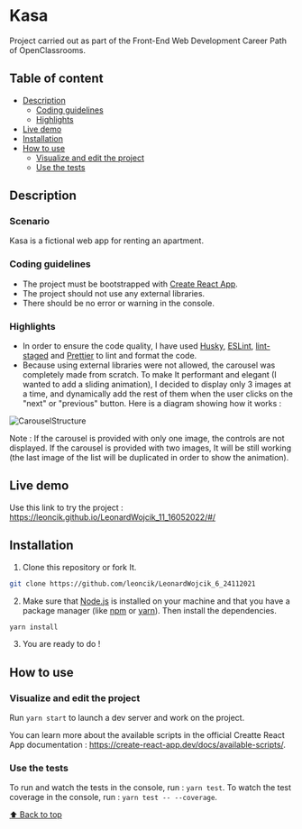 # Kasa

Project carried out as part of the Front-End Web Development Career Path of OpenClassrooms.

## Table of content

- [Description](#description)
  - [Coding guidelines](#coding-guidelines)
  - [Highlights](#highlights)
- [Live demo](#live-demo)
- [Installation](#installation)
- [How to use](#how-to-use)
  - [Visualize and edit the project](#visualize-and-edit-the-project)
  - [Use the tests](#use-the-tests)

## Description

### Scenario

Kasa is a fictional web app for renting an apartment.

### Coding guidelines

- The project must be bootstrapped with [Create React App](https://create-react-app.dev/).
- The project should not use any external libraries.
- There should be no error or warning in the console.

### Highlights

- In order to ensure the code quality, I have used [Husky](https://typicode.github.io/husky), [ESLint](https://eslint.org/), [lint-staged](https://www.npmjs.com/package/lint-staged) and [Prettier](https://prettier.io/) to lint and format the code.
- Because using external libraries were not allowed, the carousel was completely made from scratch. To make It performant and elegant (I wanted to add a sliding animation), I decided to display only 3 images at a time, and dynamically add the rest of them when the user clicks on the "next" or "previous" button. Here is a diagram showing how it works :

![CarouselStructure](https://user-images.githubusercontent.com/85347446/173227523-8be13385-547d-4b68-84e3-ac9163b29cda.png)

Note : If the carousel is provided with only one image, the controls are not displayed. If the carousel is provided with two images, It will be still working (the last image of the list will be duplicated in order to show the animation).

## Live demo

Use this link to try the project : https://leoncik.github.io/LeonardWojcik_11_16052022/#/

## Installation

1. Clone this repository or fork It.

```sh
git clone https://github.com/leoncik/LeonardWojcik_6_24112021
```

2. Make sure that [Node.js](https://nodejs.org/en/) is installed on your machine and that you have a package manager (like [npm](https://www.npmjs.com/) or [yarn](https://yarnpkg.com/)). Then install the dependencies.

```sh
yarn install
```

3. You are ready to do !

## How to use

### Visualize and edit the project

Run `yarn start` to launch a dev server and work on the project.

You can learn more about the available scripts in the official Creatte React App documentation : https://create-react-app.dev/docs/available-scripts/.

### Use the tests

To run and watch the tests in the console, run : `yarn test`.
To watch the test coverage in the console, run : `yarn test -- --coverage`.

[⬆ Back to top](#kasa)
